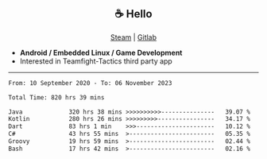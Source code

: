 <h2 align="center"> ☕ Hello </h2>

<p align="center">
  <a href="https://steamcommunity.com/id/Niforances/">Steam</a> |
  <a href="https://gitlab.com/niforances">Gitlab</a>
</p>

 - **Android / Embedded Linux / Game Development**
 - Interested in Teamfight-Tactics third party app

------

<!--START_SECTION:waka-->

```txt
From: 10 September 2020 - To: 06 November 2023

Total Time: 820 hrs 39 mins

Java             320 hrs 38 mins >>>>>>>>>>---------------   39.07 %
Kotlin           280 hrs 26 mins >>>>>>>>>----------------   34.17 %
Dart             83 hrs 1 min    >>>----------------------   10.12 %
C#               43 hrs 55 mins  >------------------------   05.35 %
Groovy           19 hrs 59 mins  >------------------------   02.44 %
Bash             17 hrs 42 mins  >------------------------   02.16 %
```

<!--END_SECTION:waka-->

